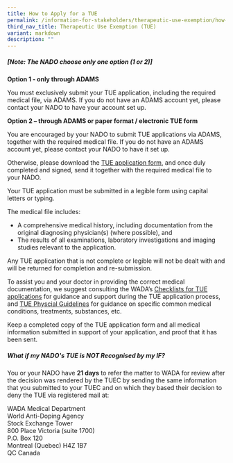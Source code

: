 ```yaml
---
title: How to Apply for a TUE
permalink: /information-for-stakeholders/therapeutic-use-exemption/how-to-apply-for-a-tue/
third_nav_title: Therapeutic Use Exemption (TUE)
variant: markdown
description: ""
---
```

##### [Note: The NADO choose only one option (1 or 2)]

**Option 1 - only through ADAMS**

You must exclusively submit your TUE application, including the required medical file, via ADAMS. If you do not have an ADAMS account yet, please contact your NADO to have your account set up.


**Option 2 – through ADAMS or paper format / electronic TUE form**

You are encouraged by your NADO to submit TUE applications via ADAMS, together with the required medical file. If you do not have an ADAMS account yet, please contact your NADO to have it set up.


Otherwise, please download the [TUE application form](https://drive.google.com/file/d/12v878NC_znUw-47HxBAbg-9JcOR3GWdX/view?usp=drive_link), and once duly completed and signed, send it together with the required medical file to your NADO.

Your TUE application must be submitted in a legible form using capital letters or typing.

The medical file includes:
- A comprehensive medical history, including documentation from the original diagnosing physician(s) (where possible), and
- The results of all examinations, laboratory investigations and imaging studies relevant to the application.

Any TUE application that is not complete or legible will not be dealt with and will be returned for completion and re-submission.

To assist you and your doctor in providing the correct medical documentation, we suggest consulting the WADA’s [Checklists for TUE applications](https://www.wada-ama.org/en/search?q=Checklists%20for%20TUE%20Applications&amp;filters%5Bcontent_type%5D%5B%5D=%22resource%22) for guidance and support during the TUE application process, and [TUE Physcial Guidelines](https://www.wada-ama.org/en/search?q=TUE%20Physician%20Guidelines&amp;filters%5Bcontent_type%5D%5B%5D=%22resource%22) for guidance on specific common medical conditions, treatments, substances, etc. 

Keep a completed copy of the TUE application form and all medical information submitted in support of your application, and proof that it has been sent.

##### What if my NADO's TUE is NOT Recognised by my IF?
You or your NADO have **21 days** to refer the matter to WADA for review after the decision was rendered by the TUEC by sending the same information that you submitted to your TUEC and on which they based their decision to deny the TUE via registered mail at:

WADA Medical Department<br>
World Anti-Doping Agency<br>
Stock Exchange Tower<br>
800 Place Victoria (suite 1700)<br>
P.O. Box 120<br>
Montreal (Quebec) H4Z 1B7<br>
QC Canada